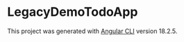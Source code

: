# LegacyDemoTodoApp

This project was generated with [Angular CLI](https://github.com/angular/angular-cli) version 18.2.5.

